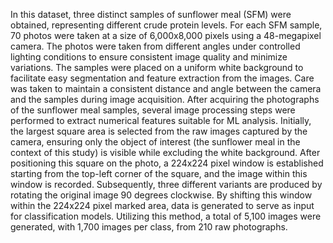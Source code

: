 In this dataset, three distinct samples of sunflower meal (SFM) were obtained, representing different crude protein levels. For each SFM sample, 70 photos were taken at a size of 6,000x8,000 pixels using a 48-megapixel camera. The photos were taken from different angles under controlled lighting conditions to ensure consistent image quality and minimize variations. The samples were placed on a uniform white background to facilitate easy segmentation and feature extraction from the images. Care was taken to maintain a consistent distance and angle between the camera and the samples during image acquisition. After acquiring the photographs of the sunflower meal samples, several image processing steps were performed to extract numerical features suitable for ML analysis. Initially, the largest square area is selected from the raw images captured by the camera, ensuring only the object of interest (the sunflower meal in the context of this study) is visible while excluding the white background. After positioning this square on the photo, a 224x224 pixel window is established starting from the top-left corner of the square, and the image within this window is recorded. Subsequently, three different variants are produced by rotating the original image 90 degrees clockwise. By shifting this window within the 224x224 pixel marked area, data is generated to serve as input for classification models. Utilizing this method, a total of 5,100 images were generated, with 1,700 images per class, from 210 raw photographs.

